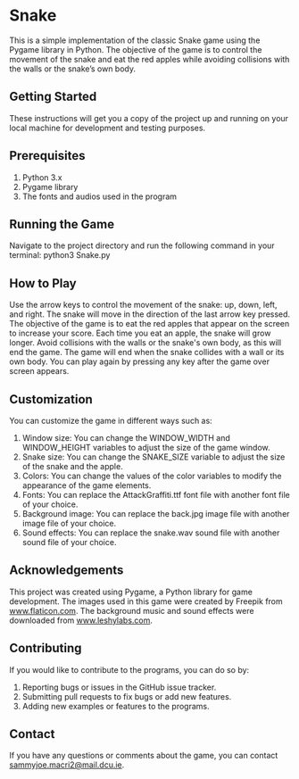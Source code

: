 # **Snake**
This is a simple implementation of the classic Snake game using the Pygame library in Python. The objective of the game is to control the movement of the snake and eat the red apples while avoiding collisions with the walls or the snake’s own body.

## **Getting Started**
These instructions will get you a copy of the project up and running on your local machine for development and testing purposes.

## **Prerequisites**
1. Python 3.x
2. Pygame library
3. The fonts and audios used in the program

## **Running the Game**
Navigate to the project directory and run the following command in your terminal:
python3 Snake.py

## **How to Play**
Use the arrow keys to control the movement of the snake: up, down, left, and right.
The snake will move in the direction of the last arrow key pressed.
The objective of the game is to eat the red apples that appear on the screen to increase your score.
Each time you eat an apple, the snake will grow longer.
Avoid collisions with the walls or the snake's own body, as this will end the game.
The game will end when the snake collides with a wall or its own body.
You can play again by pressing any key after the game over screen appears.

## **Customization**
You can customize the game in different ways such as:
1. Window size: You can change the WINDOW_WIDTH and WINDOW_HEIGHT variables to adjust the size of the game window.
2. Snake size: You can change the SNAKE_SIZE variable to adjust the size of the snake and the apple.
3. Colors: You can change the values of the color variables to modify the appearance of the game elements.
4. Fonts: You can replace the AttackGraffiti.ttf font file with another font file of your choice.
5. Background image: You can replace the back.jpg image file with another image file of your choice.
6. Sound effects: You can replace the snake.wav sound file with another sound file of your choice.

## **Acknowledgements**
This project was created using Pygame, a Python library for game development. The images used in this game were created by Freepik from www.flaticon.com. The background music and sound effects were downloaded from www.leshylabs.com.

## **Contributing**
If you would like to contribute to the programs, you can do so by:
1. Reporting bugs or issues in the GitHub issue tracker.
2. Submitting pull requests to fix bugs or add new features.
2. Adding new examples or features to the programs.

## **Contact**
If you have any questions or comments about the game, you can contact sammyjoe.macri2@mail.dcu.ie.

